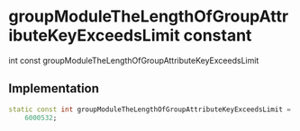 


# groupModuleTheLengthOfGroupAttributeKeyExceedsLimit constant







int const groupModuleTheLengthOfGroupAttributeKeyExceedsLimit
  







## Implementation

```dart
static const int groupModuleTheLengthOfGroupAttributeKeyExceedsLimit =
    6000532;
```








